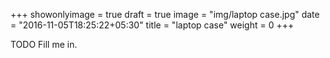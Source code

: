 +++
showonlyimage = true
draft = true
image = "img/laptop case.jpg"
date = "2016-11-05T18:25:22+05:30"
title = "laptop case"
weight = 0
+++

TODO Fill me in.

